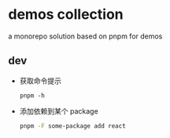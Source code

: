# demos collection

a monorepo solution based on pnpm for demos

## dev

- 获取命令提示

  `pnpm -h`

- 添加依赖到某个 package

  ```sh
  pnpm -F some-package add react
  ```